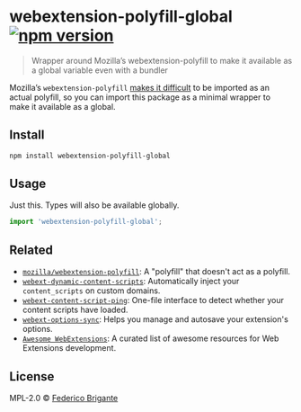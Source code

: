 # webextension-polyfill-global [![npm version](https://img.shields.io/npm/v/webextension-polyfill-global.svg)](https://www.npmjs.com/package/webextension-polyfill-global)

> Wrapper around Mozilla’s webextension-polyfill to make it available as a global variable even with a bundler

Mozilla’s `webextension-polyfill` [makes it difficult](https://github.com/mozilla/webextension-polyfill/issues/350) to be imported as an actual polyfill, so you can import this package as a minimal wrapper to make it available as a global.

## Install

```sh
npm install webextension-polyfill-global
```

## Usage

Just this. Types will also be available globally.

```js
import 'webextension-polyfill-global';
```

## Related

* [`mozilla/webextension-polyfill`](https://github.com/mozilla/webextension-polyfill): A "polyfill" that doesn't act as a polyfill.
* [`webext-dynamic-content-scripts`](https://github.com/fregante/webext-dynamic-content-scripts): Automatically inject your `content_scripts` on custom domains.
* [`webext-content-script-ping`](https://github.com/fregante/webext-content-script-ping): One-file interface to detect whether your content scripts have loaded.
* [`webext-options-sync`](https://github.com/fregante/webext-options-sync): Helps you manage and autosave your extension's options.
* [`Awesome WebExtensions`](https://github.com/fregante/Awesome-WebExtensions): A curated list of awesome resources for Web Extensions development.

## License

MPL-2.0 © [Federico Brigante](https://fregante.com)
